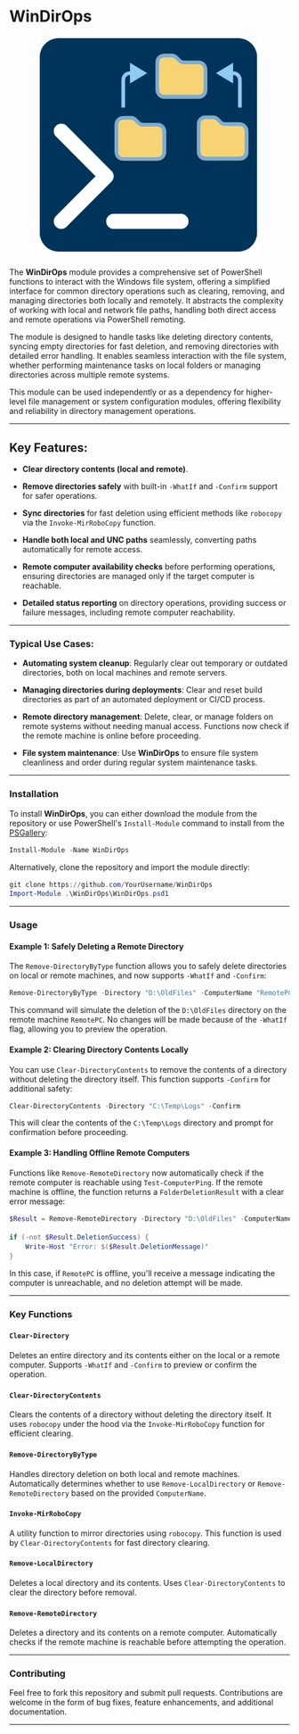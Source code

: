 # WinDirOps

<p align="center">
  <img src="https://raw.githubusercontent.com/LarryWisherMan/ModuleIcons/main/WinDirOps.png" alt="WinDirOps Icon" width="400" />
</p>

The **WinDirOps** module provides a comprehensive set of PowerShell functions to
interact with the Windows file system, offering a simplified interface for common
directory operations such as clearing, removing, and managing directories both
locally and remotely. It abstracts the complexity of working with local and
network file paths, handling both direct access and
remote operations via PowerShell remoting.

The module is designed to handle tasks like deleting directory contents, syncing
empty directories for fast deletion, and removing directories with detailed error
handling. It enables seamless interaction with the file system, whether performing
maintenance tasks on local folders or managing directories across multiple
remote systems.

This module can be used independently or as a dependency for higher-level file
management or system configuration modules, offering flexibility and reliability
in directory management operations.

---

## **Key Features:**

- **Clear directory contents (local and remote)**.
- **Remove directories safely** with built-in `-WhatIf` and `-Confirm` support
for safer operations.

- **Sync directories** for fast deletion using efficient methods like
`robocopy` via the `Invoke-MirRoboCopy` function.

- **Handle both local and UNC paths** seamlessly, converting paths automatically
for remote access.

- **Remote computer availability checks** before performing operations, ensuring
directories are managed only if the target computer is reachable.

- **Detailed status reporting** on directory operations, providing success or
failure messages, including remote computer reachability.

---

### **Typical Use Cases:**

- **Automating system cleanup**: Regularly clear out temporary or outdated
directories, both on local machines and remote servers.

- **Managing directories during deployments**: Clear and reset build directories
as part of an automated deployment or CI/CD process.

- **Remote directory management**: Delete, clear, or manage folders on remote
systems without needing manual access. Functions now check if the remote machine
is online before proceeding.

- **File system maintenance**: Use **WinDirOps** to ensure file system cleanliness
and order during regular system maintenance tasks.

---

### **Installation**

To install **WinDirOps**, you can either download the module from the repository
or use PowerShell's `Install-Module` command to install from the [PSGallery](https://www.powershellgallery.com/packages/WinDirOps):

```powershell
Install-Module -Name WinDirOps
```

Alternatively, clone the repository and import the module directly:

```powershell
git clone https://github.com/YourUsername/WinDirOps
Import-Module .\WinDirOps\WinDirOps.psd1
```

---

### **Usage**

#### Example 1: Safely Deleting a Remote Directory

The `Remove-DirectoryByType` function allows you to safely delete directories on
local or remote machines, and now supports `-WhatIf` and `-Confirm`:

```powershell
Remove-DirectoryByType -Directory "D:\OldFiles" -ComputerName "RemotePC" -WhatIf
```

This command will simulate the deletion of the `D:\OldFiles` directory on the
remote machine `RemotePC`. No changes will be made because of the `-WhatIf`
flag, allowing you to preview the operation.

#### Example 2: Clearing Directory Contents Locally

You can use `Clear-DirectoryContents` to remove the contents of a directory
without deleting the directory itself. This function supports `-Confirm` for
additional safety:

```powershell
Clear-DirectoryContents -Directory "C:\Temp\Logs" -Confirm
```

This will clear the contents of the `C:\Temp\Logs` directory and prompt for
confirmation before proceeding.

#### Example 3: Handling Offline Remote Computers

Functions like `Remove-RemoteDirectory` now automatically check if the remote
computer is reachable using `Test-ComputerPing`. If the remote machine is offline,
the function returns a `FolderDeletionResult` with a clear error message:

```powershell
$Result = Remove-RemoteDirectory -Directory "D:\OldFiles" -ComputerName "RemotePC"

if (-not $Result.DeletionSuccess) {
    Write-Host "Error: $($Result.DeletionMessage)"
}
```

In this case, if `RemotePC` is offline, you'll receive a message indicating the
computer is unreachable, and no deletion attempt will be made.

---

### **Key Functions**

#### `Clear-Directory`

Deletes an entire directory and its contents either on the local or a remote
computer. Supports `-WhatIf` and `-Confirm` to preview or confirm the operation.

#### `Clear-DirectoryContents`

Clears the contents of a directory without deleting the directory itself. It
uses `robocopy` under the hood via the `Invoke-MirRoboCopy` function for
efficient clearing.

#### `Remove-DirectoryByType`

Handles directory deletion on both local and remote machines. Automatically
determines whether to use `Remove-LocalDirectory` or `Remove-RemoteDirectory`
based on the provided `ComputerName`.

#### `Invoke-MirRoboCopy`

A utility function to mirror directories using `robocopy`. This function is used
by `Clear-DirectoryContents` for fast directory clearing.

#### `Remove-LocalDirectory`

Deletes a local directory and its contents. Uses `Clear-DirectoryContents` to
clear the directory before removal.

#### `Remove-RemoteDirectory`

Deletes a directory and its contents on a remote computer. Automatically checks
if the remote machine is reachable before attempting the operation.

---

### **Contributing**

Feel free to fork this repository and submit pull requests. Contributions are
welcome in the form of bug fixes, feature enhancements, and additional documentation.

---
